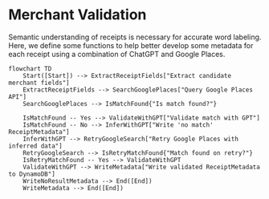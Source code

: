 # Merchant Validation

Semantic understanding of receipts is necessary for accurate word labeling. Here, we define some functions to help better develop some metadata for each receipt using a combination of ChatGPT and Google Places.

```mermaid
flowchart TD
    Start([Start]) --> ExtractReceiptFields["Extract candidate merchant fields"]
    ExtractReceiptFields --> SearchGooglePlaces["Query Google Places API"]
    SearchGooglePlaces --> IsMatchFound{"Is match found?"}

    IsMatchFound -- Yes --> ValidateWithGPT["Validate match with GPT"]
    IsMatchFound -- No --> InferWithGPT["Write 'no match' ReceiptMetadata"]
    InferWithGPT --> RetryGoogleSearch["Retry Google Places with inferred data"]
    RetryGoogleSearch --> IsRetryMatchFound{"Match found on retry?"}
    IsRetryMatchFound -- Yes --> ValidateWithGPT
    ValidateWithGPT --> WriteMetadata["Write validated ReceiptMetadata to DynamoDB"]
    WriteNoResultMetadata --> End([End])
    WriteMetadata --> End([End])
```
